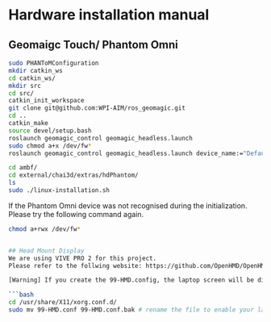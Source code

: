 # Hardware installation manual

## Geomaigc Touch/ Phantom Omni
```bash
sudo PHANToMConfiguration
mkdir catkin_ws
cd catkin_ws/
mkdir src
cd src/
catkin_init_workspace 
git clone git@github.com:WPI-AIM/ros_geomagic.git
cd ..
catkin_make
source devel/setup.bash 
roslaunch geomagic_control geomagic_headless.launch 
sudo chmod a+x /dev/fw*
roslaunch geomagic_control geomagic_headless.launch device_name:="Default PHANToM"

cd ambf/
cd external/chai3d/extras/hdPhantom/
ls
sudo ./linux-installation.sh 
```

If the Phantom Omni device was not recognised during the initialization.
Please try the following command again.

```bash
chmod a+rwx /dev/fw*


## Head Mount Display
We are using VIVE PRO 2 for this project. 
Please refer to the follwing website: https://github.com/OpenHMD/OpenHMD/wiki/Xorg .

[Warning] If you create the 99-HMD.config, the laptop screen will be disabled. Please be careful and be sure to have external monitor.

```bash
cd /usr/share/X11/xorg.conf.d/
sudo mv 99-HMD.conf 99-HMD.conf.bak # rename the file to enable your laptop screen
```
